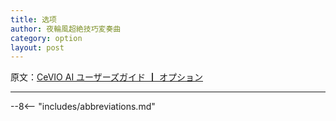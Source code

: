 ```yaml
---
title: 选项
author: 夜輪風超絶技巧変奏曲
category: option
layout: post
---
```

原文：[CeVIO AI ユーザーズガイド ┃ オプション](https://cevio.jp/guide/cevio_ai/option/)

---



--8<-- "includes/abbreviations.md"
